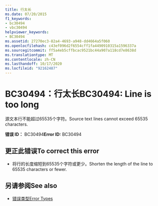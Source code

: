 ```yaml
---
title: 行太长
ms.date: 07/20/2015
f1_keywords:
- bc30494
- vbc30494
helpviewer_keywords:
- BC30494
ms.assetid: 27270ec3-82a4-4693-a948-dd4664a5f060
ms.openlocfilehash: c43ef096d2f6554cff1fa4490910315a1596337a
ms.sourcegitcommit: ff5a4eb5cffbcac9521bc44a907a118cd7e8638d
ms.translationtype: MT
ms.contentlocale: zh-CN
ms.lasthandoff: 10/17/2020
ms.locfileid: "92162487"
---
```

# <a name="bc30494-line-is-too-long"></a><span data-ttu-id="fd847-102">BC30494：行太长</span><span class="sxs-lookup"><span data-stu-id="fd847-102">BC30494: Line is too long</span></span>

<span data-ttu-id="fd847-103">源文本行不能超过65535个字符。</span><span class="sxs-lookup"><span data-stu-id="fd847-103">Source text lines cannot exceed 65535 characters.</span></span>

 <span data-ttu-id="fd847-104">**错误 ID：** BC30494</span><span class="sxs-lookup"><span data-stu-id="fd847-104">**Error ID:** BC30494</span></span>

## <a name="to-correct-this-error"></a><span data-ttu-id="fd847-105">更正此错误</span><span class="sxs-lookup"><span data-stu-id="fd847-105">To correct this error</span></span>

- <span data-ttu-id="fd847-106">将行的长度缩短到65535个字符或更少。</span><span class="sxs-lookup"><span data-stu-id="fd847-106">Shorten the length of the line to 65535 characters or fewer.</span></span>

## <a name="see-also"></a><span data-ttu-id="fd847-107">另请参阅</span><span class="sxs-lookup"><span data-stu-id="fd847-107">See also</span></span>

- [<span data-ttu-id="fd847-108">错误类型</span><span class="sxs-lookup"><span data-stu-id="fd847-108">Error Types</span></span>](../../programming-guide/language-features/error-types.md)
